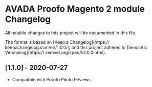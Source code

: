 # AVADA Proofo Magento 2 module Changelog
All notable changes to this project will be documented in this file.

The format is based on [Keep a Changelog](https:// keepachangelog.com/en/1.0.0/),
and this project adheres to [Semantic Versioning](https:// semver.org/spec/v2.0.0.html).

## [1.1.0] - 2020-07-27
- Compatible with Proofo Photo Reviews
